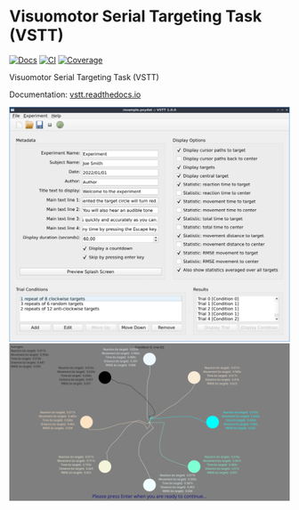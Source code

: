 # Visuomotor Serial Targeting Task (VSTT)

[![Docs](https://readthedocs.org/projects/vstt/badge/?version=latest)](https://vstt.readthedocs.io/en/latest/?badge=latest)
[![CI](https://github.com/ssciwr/vstt/actions/workflows/ci.yml/badge.svg)](https://github.com/ssciwr/vstt/actions/workflows/ci.yml)
[![Coverage](https://codecov.io/gh/ssciwr/vstt/branch/main/graph/badge.svg?token=sjsAdTyLH1)](https://codecov.io/gh/ssciwr/vstt)

Visuomotor Serial Targeting Task (VSTT)

Documentation: [vstt.readthedocs.io](https://vstt.readthedocs.io/)

![screenshot](https://raw.githubusercontent.com/ssciwr/vstt/main/docs/quickstart/images/gui.png)
![screenshot](https://raw.githubusercontent.com/ssciwr/vstt/main/docs/quickstart/images/results.png)
